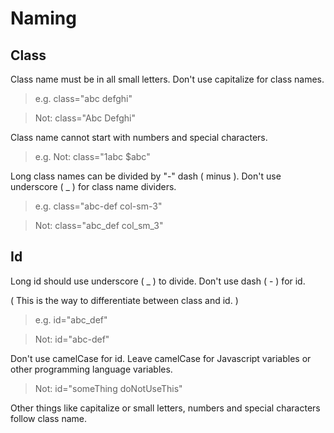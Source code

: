 # Naming

## Class
Class name must be in all small letters. Don't use capitalize for class names.

> e.g. class="abc defghi"

> Not: class="Abc Defghi"

Class name cannot start with numbers and special characters.

> e.g. Not: class="1abc $abc"

Long class names can be divided by "-" dash ( minus ). Don't use underscore ( _ ) for class name dividers.

> e.g. class="abc-def col-sm-3"

> Not: class="abc_def col_sm_3"


## Id
Long id should use underscore ( _ ) to divide. Don't use dash ( - ) for id.

( This is the way to differentiate between class and id. )

> e.g. id="abc_def"

> Not: id="abc-def"


Don't use camelCase for id. Leave camelCase for Javascript variables or other programming language variables.

> Not: id="someThing doNotUseThis"

Other things like capitalize or small letters, numbers and special characters follow class name.
